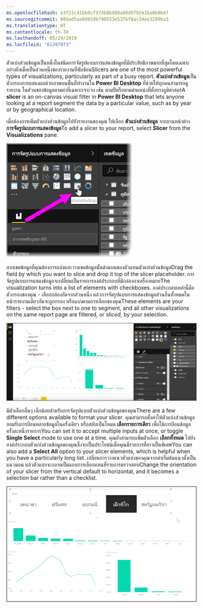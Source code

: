 ```yaml
---
ms.openlocfilehash: e3f21c41bb0cf97db8b988a80d9792e1ba0b0b4f
ms.sourcegitcommit: 60dad5aa0d85db790553e537bf8ac34ee3289ba3
ms.translationtype: HT
ms.contentlocale: th-TH
ms.lasthandoff: 05/29/2019
ms.locfileid: "61397973"
---
```

<span data-ttu-id="10ffd-101">ตัวแบ่งส่วนข้อมูลเป็นหนึ่งในชนิดการจัดรูปแบบการแสดงข้อมูลที่มีประสิทธิภาพมากที่สุดโดยเฉพาะอย่างยิ่งเมื่อเป็นส่วนหนึ่งของรายงานที่ซับซ้อน</span><span class="sxs-lookup"><span data-stu-id="10ffd-101">Slicers are one of the most powerful types of visualizations, particularly as part of a busy report.</span></span> <span data-ttu-id="10ffd-102">**ตัวแบ่งส่วนข้อมูล**เป็นตัวกรองการแสดงผลด้วยภาพบนพื้นที่ทำงานใน **Power BI Desktop** ที่ช่วยให้ทุกคนสามารถดูรายงาน ในส่วนของข้อมูลตามค่าที่เฉพาะเจาะจง เช่น ตามปีหรือตามตำแหน่งที่ตั้งทางภูมิศาสตร์</span><span class="sxs-lookup"><span data-stu-id="10ffd-102">A **slicer** is an on-canvas visual filter in **Power BI Desktop** that lets anyone looking at a report segment the data by a particular value, such as by year or by geographical location.</span></span>

<span data-ttu-id="10ffd-103">เมื่อต้องการเพิ่มตัวแบ่งส่วนข้อมูลไปยังรายงานของคุณ ให้เลือก **ตัวแบ่งส่วนข้อมูล** จากบานหน้าต่าง **การจัดรูปแบบการแสดงข้อมูล**</span><span class="sxs-lookup"><span data-stu-id="10ffd-103">To add a slicer to your report, select **Slicer** from the **Visualizations** pane.</span></span>

![](media/3-4-create-slicers/3-4_1.png)

<span data-ttu-id="10ffd-104">ลากเขตข้อมูลที่คุณต้องการแบ่งและวางเขตข้อมูลนั้นด้านบนของตัวแทนตัวแบ่งส่วนข้อมูล</span><span class="sxs-lookup"><span data-stu-id="10ffd-104">Drag the field by which you want to slice and drop it top of the slicer placeholder.</span></span> <span data-ttu-id="10ffd-105">การจัดรูปแบบการแสดงข้อมูลจะเปลี่ยนเป็นรายการองค์ประกอบที่มีกล่องกาเครื่องหมาย</span><span class="sxs-lookup"><span data-stu-id="10ffd-105">The visualization turns into a list of elements with checkboxes.</span></span> <span data-ttu-id="10ffd-106">องค์ประกอบเหล่านี้คือตัวกรองของคุณ - เลือกกล่องถัดจากส่วนหนึ่ง แล้วการจัดรูปแบบการแสดงข้อมูลส่วนอื่นทั้งหมดในหน้ารายงานเดียวกันจะถูกกรอง หรือ*แบ่ง*ตามการเลือกของคุณ</span><span class="sxs-lookup"><span data-stu-id="10ffd-106">These elements are your filters - select the box next to one to segment, and all other visualizations on the same report page are filtered, or *sliced*, by your selection.</span></span>

![](media/3-4-create-slicers/3-4_2.png)

<span data-ttu-id="10ffd-107">มีตัวเลือกอื่นๆ เล็กน้อยสำหรับการจัดรูปแบบตัวแบ่งส่วนข้อมูลของคุณ</span><span class="sxs-lookup"><span data-stu-id="10ffd-107">There are a few different options available to format your slicer.</span></span> <span data-ttu-id="10ffd-108">คุณสามารถตั้งค่าให้ตัวแบ่งส่วนข้อมูลยอมรับการป้อนหลายข้อมูลในครั้งเดียว หรือสลับเป็นโหมด **เลือกรายการเดียว** เพื่อใช้การป้อนข้อมูลครั้งละหนึ่งรายการ</span><span class="sxs-lookup"><span data-stu-id="10ffd-108">You can set it to accept multiple inputs at once, or toggle **Single Select** mode to use one at a time.</span></span> <span data-ttu-id="10ffd-109">คุณยังสามารถเพิ่มตัวเลือก **เลือกทั้งหมด** ไปยังองค์ประกอบตัวแบ่งส่วนข้อมูลของคุณซึ่งจะเป็นประโยชน์เมื่อคุณมีรายการที่ยาวเป็นพิเศษ</span><span class="sxs-lookup"><span data-stu-id="10ffd-109">You can also add a **Select All** option to your slicer elements, which is helpful when you have a particularly long list.</span></span> <span data-ttu-id="10ffd-110">เปลี่ยนการวางแนวตัวแบ่งของคุณจากค่าเริ่มต้นแนวตั้งเป็นแนวนอน แล้วตัวแบ่งจะกลายเป็นแถบการเลือกแทนที่รายการตรวจสอบ</span><span class="sxs-lookup"><span data-stu-id="10ffd-110">Change the orientation of your slicer from the vertical default to horizontal, and it becomes a selection bar rather than a checklist.</span></span>

![](media/3-4-create-slicers/3-4_3.png)


